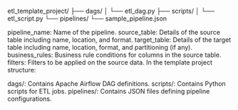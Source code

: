etl_template_project/
├── dags/
│   └── etl_dag.py
├── scripts/
│   └── etl_script.py
└── pipelines/
    └── sample_pipeline.json

    
pipeline_name: Name of the pipeline.
source_table: Details of the source table including name, location, and format.
target_table: Details of the target table including name, location, format, and partitioning (if any).
business_rules: Business rule conditions for columns in the source table.
filters: Filters to be applied on the source data.
In the template project structure:

dags/: Contains Apache Airflow DAG definitions.
scripts/: Contains Python scripts for ETL jobs.
pipelines/: Contains JSON files defining pipeline configurations.
